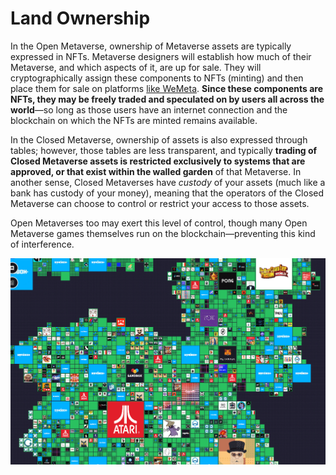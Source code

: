 # Land Ownership

In the Open Metaverse, ownership of Metaverse assets are typically expressed in NFTs. Metaverse designers will establish how much of their Metaverse, and which aspects of it, are up for sale. They will cryptographically assign these components to NFTs (minting) and then place them for sale on platforms [like WeMeta](https://wemeta.world/browse). **Since these components are NFTs, they may be freely traded and speculated on by users all across the world**—so long as those users have an internet connection and the blockchain on which the NFTs are minted remains available.

In the Closed Metaverse, ownership of assets is also expressed through tables; however, those tables are less transparent, and typically **trading of Closed Metaverse assets is restricted exclusively to systems that are approved, or that exist within the walled garden** of that Metaverse. In another sense, Closed Metaverses have _custody_ of your assets (much like a bank has custody of your money), meaning that the operators of the Closed Metaverse can choose to control or restrict your access to those assets.

Open Metaverses too may exert this level of control, though many Open Metaverse games themselves run on the blockchain—preventing this kind of interference.

![Land Ownership in the Sandbox](<../../.gitbook/assets/image (6).png>)
